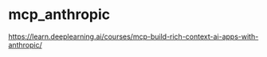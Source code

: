 # mcp_anthropic
https://learn.deeplearning.ai/courses/mcp-build-rich-context-ai-apps-with-anthropic/
